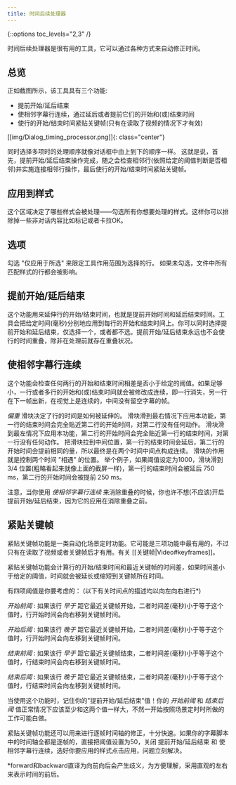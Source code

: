 ```yaml
---
title: 时间后续处理器
---
```


{::options toc_levels="2,3" /}

时间后续处理器是很有用的工具，它可以通过各种方式来自动修正时间。

## 总览  ##
正如截图所示，该工具具有三个功能:

* 提前开始/延后结束 
* 使相邻字幕行连续，通过延后或者提前它们的开始和(或)结束时间
* 使行的开始/结束时间紧贴关键帧(只有在读取了视频的情况下才有效)

[[img/Dialog_timing_processor.png]]{: class="center"}

同时选择多项时的处理顺序就像对话框中由上到下的顺序一样。
这就是说，首先，提前开始/延后结束操作完成，随之会检查相邻行(依照给定的阈值判断是否相邻)并实施连接相邻行操作，最后使行的开始/结束时间紧贴关键帧。

## 应用到样式  ##
这个区域决定了哪些样式会被处理——勾选所有你想要处理的样式。这样你可以排除掉一些非对话内容比如标记或者卡拉OK。

## 选项  ##
勾选 "仅应用于所选" 来限定工具作用范围为选择的行。
如果未勾选，文件中所有匹配样式的行都会被影响。

## 提前开始/延后结束  ##
这个功能用来延伸行的开始/结束时间，也就是提前开始时间和延后结束时间。工具会把给定时间(毫秒)分别地应用到每行的开始和结束时间上。你可以同时选择提前开始和延后结束，仅选择一个，或者都不选。提前开始/延后结束永远也不会使行的时间重叠，除非在处理前就存在重叠状况。

## 使相邻字幕行连续  ##
这个功能会检查任何两行的开始和结束时间相差是否小于给定的阈值。如果足够小，一行或者多行的开始和(或)结束时间就会被修改成连续，即一行消失，另一行在下一帧出新，在视觉上是连续的，中间没有留空字幕的帧。

 _偏重_ 滑块决定了行的时间是如何被延伸的。 滑块滑到最右情况下应用本功能，第一行的结束时间会完全贴近第二行的开始时间，对第二行没有任何动作。 滑块滑到最左情况下应用本功能，第二行的开始时间会完全贴近第一行的结束时间，对第一行没有任何动作。 把滑块拉到中间位置，第一行的结束时间会延后，第二行的开始时间会提前相同的量，所以最终是在两个时间中间点构成连续。
 滑块的作用就是控制两个时间 "相遇" 的位置。
 举个例子，如果阈值设定为1000，滑块滑到 3/4 位置(粗略看起来就像上面的截屏一样)，第一行的结束时间会被延后 750 ms，第二行的开始时间会被提前 250 ms。

注意，当你使用 *使相邻字幕行连续* 来消除重叠的时候，你也许不想(不应该)开启 提前开始/延后结束，因为它的应用在消除重叠之前。

## 紧贴关键帧  ##
紧贴关键帧功能是一类自动化场景定时功能。它可能是三项功能中最有用的，不过只有在读取了视频或者关键帧后才有用。有关 [[关键帧|Video#keyframes]]。

紧贴关键帧功能会计算行的开始/结束时间和最近关键帧的时间差，如果时间差小于给定的阈值，时间就会被延长或缩短到关键帧所在时间。

有四项阈值是你要考虑的：
(以下有关时间点的描述均以向左向右进行*)

*开始前阈*
: 如果该行 _早于_ 距它最近关键帧开始，二者时间差(毫秒)小于等于这个值时，行开始时间会向右移到关键帧时间。

*开始后阈*
: 如果该行 _晚于_ 距它最近关键帧开始，二者时间差(毫秒)小于等于这个值时，行开始时间会向左移到关键帧时间。

*结束前阈*
: 如果该行 _早于_ 距它最近关键帧结束，二者时间差(毫秒)小于等于这个值时，行结束时间会向右移到关键帧时间。

*结束后阈*
: 如果该行 _晚于_ 距它最近关键帧结束，二者时间差(毫秒)小于等于这个值时，行结束时间会向左移到关键帧时间。


当使用这个功能时，记住你的"提前开始/延后结束"值！你的 *开始前阈* 和 *结束后阈* 值正常情况下应该至少和这两个值一样大，不然一开始按照场景定时时所做的工作可能白做。

紧贴关键帧功能还可以用来进行逐帧时间轴的修正，十分快速。如果你的字幕脚本中的时间轴全都是逐帧的，直接把阈值设置为50，关闭 提前开始/延后结束 和 使相邻字幕行连续，选好你要应用的样式点击应用，问题立刻解决。



*forward和backward直译为向前向后会产生歧义，为方便理解，采用直观的左右来表示时间的前后。
